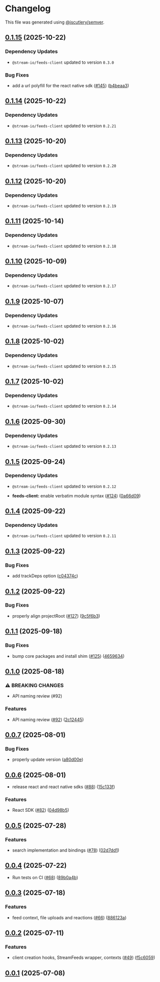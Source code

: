 # Changelog

This file was generated using [@jscutlery/semver](https://github.com/jscutlery/semver).

## [0.1.15](https://github.com/GetStream/stream-feeds-js/compare/@stream-io/feeds-react-native-sdk-0.1.14...@stream-io/feeds-react-native-sdk-0.1.15) (2025-10-22)

### Dependency Updates

* `@stream-io/feeds-client` updated to version `0.3.0`

### Bug Fixes

* add a url polyfill for the react native sdk ([#145](https://github.com/GetStream/stream-feeds-js/issues/145)) ([b4beaa3](https://github.com/GetStream/stream-feeds-js/commit/b4beaa3fe0c5731d9367c6661e5ccc4bd149b4e6))

## [0.1.14](https://github.com/GetStream/stream-feeds-js/compare/@stream-io/feeds-react-native-sdk-0.1.13...@stream-io/feeds-react-native-sdk-0.1.14) (2025-10-22)

### Dependency Updates

* `@stream-io/feeds-client` updated to version `0.2.21`
## [0.1.13](https://github.com/GetStream/stream-feeds-js/compare/@stream-io/feeds-react-native-sdk-0.1.12...@stream-io/feeds-react-native-sdk-0.1.13) (2025-10-20)

### Dependency Updates

* `@stream-io/feeds-client` updated to version `0.2.20`
## [0.1.12](https://github.com/GetStream/stream-feeds-js/compare/@stream-io/feeds-react-native-sdk-0.1.11...@stream-io/feeds-react-native-sdk-0.1.12) (2025-10-20)

### Dependency Updates

* `@stream-io/feeds-client` updated to version `0.2.19`
## [0.1.11](https://github.com/GetStream/stream-feeds-js/compare/@stream-io/feeds-react-native-sdk-0.1.10...@stream-io/feeds-react-native-sdk-0.1.11) (2025-10-14)

### Dependency Updates

* `@stream-io/feeds-client` updated to version `0.2.18`
## [0.1.10](https://github.com/GetStream/stream-feeds-js/compare/@stream-io/feeds-react-native-sdk-0.1.9...@stream-io/feeds-react-native-sdk-0.1.10) (2025-10-09)

### Dependency Updates

* `@stream-io/feeds-client` updated to version `0.2.17`
## [0.1.9](https://github.com/GetStream/stream-feeds-js/compare/@stream-io/feeds-react-native-sdk-0.1.8...@stream-io/feeds-react-native-sdk-0.1.9) (2025-10-07)

### Dependency Updates

* `@stream-io/feeds-client` updated to version `0.2.16`
## [0.1.8](https://github.com/GetStream/stream-feeds-js/compare/@stream-io/feeds-react-native-sdk-0.1.7...@stream-io/feeds-react-native-sdk-0.1.8) (2025-10-02)

### Dependency Updates

* `@stream-io/feeds-client` updated to version `0.2.15`
## [0.1.7](https://github.com/GetStream/stream-feeds-js/compare/@stream-io/feeds-react-native-sdk-0.1.6...@stream-io/feeds-react-native-sdk-0.1.7) (2025-10-02)

### Dependency Updates

* `@stream-io/feeds-client` updated to version `0.2.14`
## [0.1.6](https://github.com/GetStream/stream-feeds-js/compare/@stream-io/feeds-react-native-sdk-0.1.5...@stream-io/feeds-react-native-sdk-0.1.6) (2025-09-30)

### Dependency Updates

* `@stream-io/feeds-client` updated to version `0.2.13`
## [0.1.5](https://github.com/GetStream/stream-feeds-js/compare/@stream-io/feeds-react-native-sdk-0.1.4...@stream-io/feeds-react-native-sdk-0.1.5) (2025-09-24)

### Dependency Updates

* `@stream-io/feeds-client` updated to version `0.2.12`

* **feeds-client:** enable verbatim module syntax ([#124](https://github.com/GetStream/stream-feeds-js/issues/124)) ([0a66d09](https://github.com/GetStream/stream-feeds-js/commit/0a66d09c4f7aca7e4d22f64616df95ea873838a4))

## [0.1.4](https://github.com/GetStream/stream-feeds-js/compare/@stream-io/feeds-react-native-sdk-0.1.3...@stream-io/feeds-react-native-sdk-0.1.4) (2025-09-22)

### Dependency Updates

* `@stream-io/feeds-client` updated to version `0.2.11`
## [0.1.3](https://github.com/GetStream/stream-feeds-js/compare/@stream-io/feeds-react-native-sdk-0.1.2...@stream-io/feeds-react-native-sdk-0.1.3) (2025-09-22)


### Bug Fixes

* add trackDeps option ([c04374c](https://github.com/GetStream/stream-feeds-js/commit/c04374c5faa104b8981fff632590a17f734e12f9))

## [0.1.2](https://github.com/GetStream/stream-feeds-js/compare/@stream-io/feeds-react-native-sdk-0.1.1...@stream-io/feeds-react-native-sdk-0.1.2) (2025-09-22)


### Bug Fixes

* properly align projectRoot ([#127](https://github.com/GetStream/stream-feeds-js/issues/127)) ([9c5f6b3](https://github.com/GetStream/stream-feeds-js/commit/9c5f6b32930f1263fa61d49086f6ae95ecb49a36))

## [0.1.1](https://github.com/GetStream/stream-feeds-js/compare/@stream-io/feeds-react-native-sdk-0.1.0...@stream-io/feeds-react-native-sdk-0.1.1) (2025-09-18)


### Bug Fixes

* bump core packages and install shim ([#125](https://github.com/GetStream/stream-feeds-js/issues/125)) ([4659634](https://github.com/GetStream/stream-feeds-js/commit/4659634a49cd8dc6c0a04d9199e7eb3ea4e32d19))

## [0.1.0](https://github.com/GetStream/stream-feeds-js/compare/@stream-io/feeds-react-native-sdk-0.0.7...@stream-io/feeds-react-native-sdk-0.1.0) (2025-08-18)


### ⚠ BREAKING CHANGES

* API naming review (#92)

### Features

* API naming review ([#92](https://github.com/GetStream/stream-feeds-js/issues/92)) ([2c12445](https://github.com/GetStream/stream-feeds-js/commit/2c124451a098e739e7dd803a3ca7923dacd07db3))

## [0.0.7](https://github.com/GetStream/stream-feeds-js/compare/@stream-io/feeds-react-native-sdk-0.0.6...@stream-io/feeds-react-native-sdk-0.0.7) (2025-08-01)


### Bug Fixes

* properly update version ([a80d00e](https://github.com/GetStream/stream-feeds-js/commit/a80d00e64d01a023344ef3709d28956057feb3af))

## [0.0.6](https://github.com/GetStream/stream-feeds-js/compare/@stream-io/feeds-react-native-sdk-0.0.5...@stream-io/feeds-react-native-sdk-0.0.6) (2025-08-01)


* release react and react native sdks ([#88](https://github.com/GetStream/stream-feeds-js/issues/88)) ([15c133f](https://github.com/GetStream/stream-feeds-js/commit/15c133f3d62a46fed00fdf7635805516699350a0))


### Features

* React SDK ([#82](https://github.com/GetStream/stream-feeds-js/issues/82)) ([04d98b5](https://github.com/GetStream/stream-feeds-js/commit/04d98b5a46d2bfd459b8d398bffb6bcd4eb05f5f))

## [0.0.5](https://github.com/GetStream/stream-feeds-js/compare/@stream-io/feeds-react-native-sdk-0.0.4...@stream-io/feeds-react-native-sdk-0.0.5) (2025-07-28)


### Features

* search implementation and bindings ([#78](https://github.com/GetStream/stream-feeds-js/issues/78)) ([02d7dd1](https://github.com/GetStream/stream-feeds-js/commit/02d7dd1fd1f01df411e92db328106987c366e4d4))

## [0.0.4](https://github.com/GetStream/stream-feeds-js/compare/@stream-io/feeds-react-native-sdk-0.0.3...@stream-io/feeds-react-native-sdk-0.0.4) (2025-07-22)


* Run tests on CI ([#68](https://github.com/GetStream/stream-feeds-js/issues/68)) ([89b0a4b](https://github.com/GetStream/stream-feeds-js/commit/89b0a4bbce14af563380c17c73188e7e6f688e65))

## [0.0.3](https://github.com/GetStream/stream-feeds-js/compare/@stream-io/feeds-react-native-sdk-0.0.2...@stream-io/feeds-react-native-sdk-0.0.3) (2025-07-18)


### Features

* feed context, file uploads and reactions ([#66](https://github.com/GetStream/stream-feeds-js/issues/66)) ([886123a](https://github.com/GetStream/stream-feeds-js/commit/886123aeb243c04d9ae82112634e826518e61089))

## [0.0.2](https://github.com/GetStream/stream-feeds-js/compare/@stream-io/feeds-react-native-sdk-0.0.1...@stream-io/feeds-react-native-sdk-0.0.2) (2025-07-11)


### Features

* client creation hooks, StreamFeeds wrapper, contexts ([#49](https://github.com/GetStream/stream-feeds-js/issues/49)) ([f5c6059](https://github.com/GetStream/stream-feeds-js/commit/f5c6059e83e0cd1a0ca142d5a4d9871c53b0e88d))

## [0.0.1](https://github.com/GetStream/stream-feeds-js/compare/@stream-io/feeds-react-native-sdk-0.0.0...@stream-io/feeds-react-native-sdk-0.0.1) (2025-07-08)
